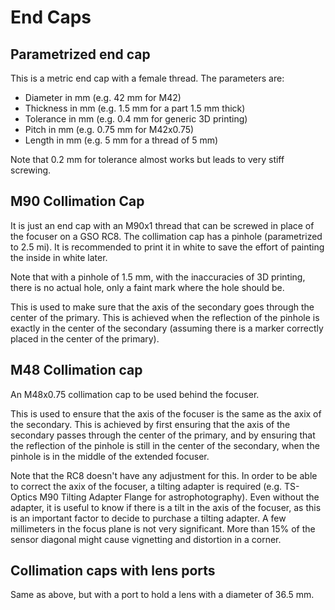 # End Caps

## Parametrized end cap

This is a metric end cap with a female thread. The parameters are:

- Diameter in mm (e.g. 42 mm for M42)
- Thickness in mm (e.g. 1.5 mm for a part 1.5 mm thick)
- Tolerance in mm (e.g. 0.4 mm for generic 3D printing)
- Pitch in mm (e.g. 0.75 mm for M42x0.75)
- Length in mm (e.g. 5 mm for a thread of 5 mm)

Note that 0.2 mm for tolerance almost works but leads to very stiff screwing.

## M90 Collimation Cap

It is just an end cap with an M90x1 thread that can be screwed in place of the focuser on a GSO RC8.
The collimation cap has a pinhole (parametrized to 2.5 mi). It is recommended to print it in white to save the effort of
painting the inside in white later.

Note that with a pinhole of 1.5 mm, with the inaccuracies of 3D printing, there is no actual hole, only a faint mark
where the hole should be.

This is used to make sure that the axis of the secondary goes through the center of the primary. This is achieved when
the reflection of the pinhole is exactly in the center of the secondary (assuming there is a marker correctly placed in
the center of the primary).

## M48 Collimation cap

An M48x0.75 collimation cap to be used behind the focuser.

This is used to ensure that the axis of the focuser is the same as the axix of the secondary. This is achieved by first
ensuring that the axis of the secondary passes through the center of the primary, and by ensuring that the reflection of
the pinhole is still in the center of the secondary, when the pinhole is in the middle of the extended focuser.

Note that the RC8 doesn't have any adjustment for this. In order to be able to correct the axix of the focuser, a
tilting adapter is required (e.g. TS-Optics M90 Tilting Adapter Flange for astrophotography). Even without the adapter,
it is useful to know if there is a tilt in the axis of the focuser, as this is an important factor to decide to
purchase a tilting adapter. A few millimeters in the focus plane is not very significant. More than 15% of the sensor
diagonal might cause vignetting and distortion in a corner.

## Collimation caps with lens ports

Same as above, but with a port to hold a lens with a diameter of 36.5 mm.
